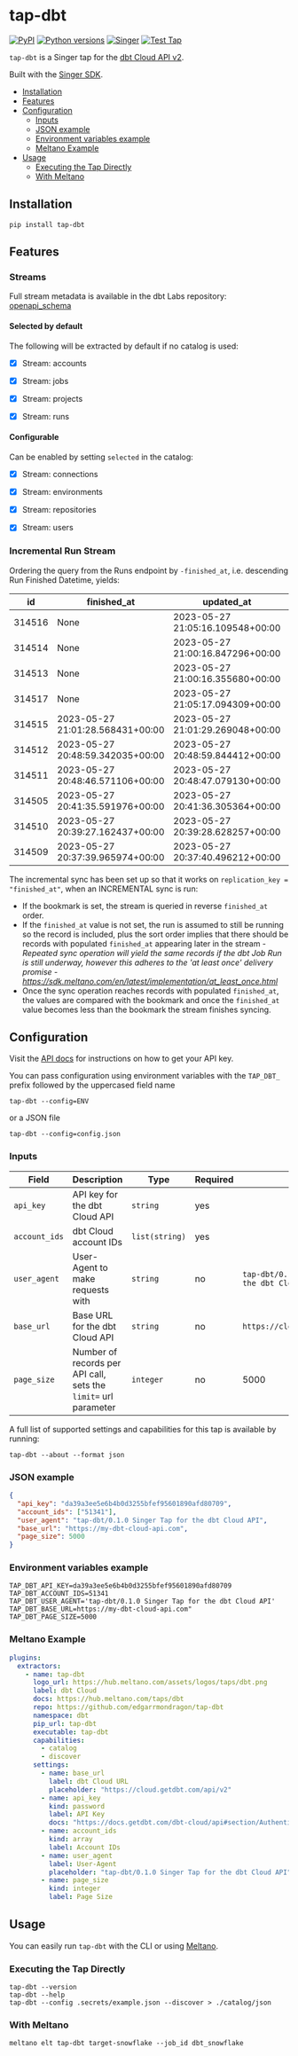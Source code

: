 # tap-dbt

[![PyPI](https://img.shields.io/pypi/v/tap-dbt.svg?color=blue)](https://pypi.org/project/tap-dbt/)
[![Python versions](https://img.shields.io/pypi/pyversions/tap-dbt.svg)](https://pypi.org/project/tap-dbt/)
[![Singer](https://img.shields.io/badge/Singer-Tap-purple.svg)](https://hub.meltano.com/taps/dbt)
[![Test Tap](https://github.com/edgarrmondragon/tap-dbt/actions/workflows/ci.yml/badge.svg)](https://github.com/MeltanoLabs/tap-dbt/actions/workflows/ci.yml)

`tap-dbt` is a Singer tap for the [dbt Cloud API v2][dbtcloud].

Built with the [Singer SDK][sdk].

- [Installation](#Installation)
- [Features](#Features)
- [Configuration](#Configuration)
  - [Inputs](#Inputs)
  - [JSON example](#JSON-example)
  - [Environment variables example](#Environment-variables-example)
  - [Meltano Example](#Meltano-Example)
- [Usage](#Usage)
  - [Executing the Tap Directly](#Executing-the-Tap-Directly)
  - [With Meltano](#With-Meltano)

## Installation

```shell
pip install tap-dbt
```

## Features

### Streams

Full stream metadata is available in the dbt Labs repository: [openapi_schema]

#### Selected by default
The following will be extracted by default if no catalog is used:

- [x] Stream: accounts
- [x] Stream: jobs
- [x] Stream: projects
- [x] Stream: runs


#### Configurable
Can be enabled by setting `selected` in the catalog:

- [x] Stream: connections
- [x] Stream: environments
- [x] Stream: repositories
- [x] Stream: users


### Incremental Run Stream

Ordering the query from the Runs endpoint by `-finished_at`, i.e. descending Run Finished Datetime, yields:

|id|finished_at|updated_at|created_at|
|---|---|---|---|
|314516|None|2023-05-27 21:05:16.109548+00:00|2023-05-27 21:05:05.664170+00:00|
|314514|None|2023-05-27 21:00:16.847296+00:00|2023-05-27 21:00:05.458908+00:00|
|314513|None|2023-05-27 21:00:16.355680+00:00|2023-05-27 21:00:05.427258+00:00|
|314517|None|2023-05-27 21:05:17.094309+00:00|2023-05-27 21:05:05.696222+00:00|
|314515|2023-05-27 21:01:28.568431+00:00|2023-05-27 21:01:29.269048+00:00|2023-05-27 21:00:05.488543+00:00|
|314512|2023-05-27 20:48:59.342035+00:00|2023-05-27 20:48:59.844412+00:00|2023-05-27 20:45:04.509746+00:00|
|314511|2023-05-27 20:48:46.571106+00:00|2023-05-27 20:48:47.079130+00:00|2023-05-27 20:40:04.257950+00:00|
|314505|2023-05-27 20:41:35.591976+00:00|2023-05-27 20:41:36.305364+00:00|2023-05-27 20:15:02.808079+00:00|
|314510|2023-05-27 20:39:27.162437+00:00|2023-05-27 20:39:28.628257+00:00|2023-05-27 20:35:03.939439+00:00|
|314509|2023-05-27 20:37:39.965974+00:00|2023-05-27 20:37:40.496212+00:00|2023-05-27 20:30:03.802620+00:00|

The incremental sync has been set up so that it works on `replication_key = "finished_at"`, when an INCREMENTAL sync is run:

- If the bookmark is set, the stream is queried in reverse `finished_at` order.
- If the `finished_at` value is not set, the run is assumed to still be running so the record is included, plus the sort order implies that there should be records with populated `finished_at` appearing later in the stream - *Repeated sync operation will yield the same records if the dbt Job Run is still underway, however this adheres to the 'at least once' delivery promise - https://sdk.meltano.com/en/latest/implementation/at_least_once.html*
- Once the sync operation reaches records with populated `finished_at`, the values are compared with the bookmark and once the `finished_at` value becomes less than the bookmark the stream finishes syncing.


## Configuration

Visit the [API docs][apidocs] for instructions on how to get your API key.

You can pass configuration using environment variables with the `TAP_DBT_` prefix followed by the uppercased field name

```shell
tap-dbt --config=ENV
```

or a JSON file

```shell
tap-dbt --config=config.json
```

### Inputs

| Field         | Description                                                     | Type           | Required | Default                                          |
|---------------|-----------------------------------------------------------------|----------------|----------|--------------------------------------------------|
| `api_key`     | API key for the dbt Cloud API                                   | `string`       | yes      |                                                  |
| `account_ids` | dbt Cloud account IDs                                           | `list(string)` | yes      |                                                  |
| `user_agent`  | User-Agent to make requests with                                | `string`       | no       | `tap-dbt/0.1.0 Singer Tap for the dbt Cloud API` |
| `base_url`    | Base URL for the dbt Cloud API                                  | `string`       | no       | `https://cloud.getdbt.com/api/v2`                |
| `page_size`   | Number of records per API call, sets the `limit=` url parameter | `integer`      | no       | 5000                                             |

A full list of supported settings and capabilities for this tap is available by running:

```shell
tap-dbt --about --format json
```

### JSON example

```json
{
  "api_key": "da39a3ee5e6b4b0d3255bfef95601890afd80709",
  "account_ids": ["51341"],
  "user_agent": "tap-dbt/0.1.0 Singer Tap for the dbt Cloud API",
  "base_url": "https://my-dbt-cloud-api.com",
  "page_size": 5000
}
```

### Environment variables example

```dotenv
TAP_DBT_API_KEY=da39a3ee5e6b4b0d3255bfef95601890afd80709
TAP_DBT_ACCOUNT_IDS=51341
TAP_DBT_USER_AGENT='tap-dbt/0.1.0 Singer Tap for the dbt Cloud API'
TAP_DBT_BASE_URL=https://my-dbt-cloud-api.com"
TAP_DBT_PAGE_SIZE=5000
```

### Meltano Example

```yaml
plugins:
  extractors:
    - name: tap-dbt
      logo_url: https://hub.meltano.com/assets/logos/taps/dbt.png
      label: dbt Cloud
      docs: https://hub.meltano.com/taps/dbt
      repo: https://github.com/edgarrmondragon/tap-dbt
      namespace: dbt
      pip_url: tap-dbt
      executable: tap-dbt
      capabilities:
        - catalog
        - discover
      settings:
        - name: base_url
          label: dbt Cloud URL
          placeholder: "https://cloud.getdbt.com/api/v2"
        - name: api_key
          kind: password
          label: API Key
          docs: "https://docs.getdbt.com/dbt-cloud/api#section/Authentication"
        - name: account_ids
          kind: array
          label: Account IDs
        - name: user_agent
          label: User-Agent
          placeholder: "tap-dbt/0.1.0 Singer Tap for the dbt Cloud API"
        - name: page_size
          kind: integer
          label: Page Size

```

## Usage

You can easily run `tap-dbt` with the CLI or using [Meltano][meltano].

### Executing the Tap Directly

```shell
tap-dbt --version
tap-dbt --help
tap-dbt --config .secrets/example.json --discover > ./catalog/json
```

### With Meltano

```shell
meltano elt tap-dbt target-snowflake --job_id dbt_snowflake
```

[dbtcloud]: https://cloud.getdbt.com
[sdk]: https://gitlab.com/meltano/singer-sdk
[apidocs]: https://docs.getdbt.com/dbt-cloud/api#section/Authentication
[meltano]: https://www.meltano.com
[openapi_schema]: https://github.com/dbt-labs/dbt-cloud-openapi-spec/blob/master/openapi-v3.yaml
